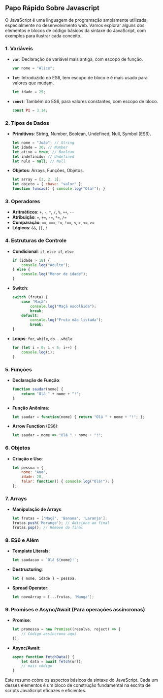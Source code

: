 ## Papo Rápido Sobre Javascript

O JavaScript é uma linguagem de programação amplamente utilizada, especialmente no desenvolvimento web. Vamos explorar alguns dos elementos e blocos de código básicos da sintaxe do JavaScript, com exemplos para ilustrar cada conceito.

### 1. **Variáveis**
   - **`var`**: Declaração de variável mais antiga, com escopo de função.
     ```javascript
     var nome = "Alice";
     ```
   - **`let`**: Introduzido no ES6, tem escopo de bloco e é mais usado para valores que mudam.
     ```javascript
     let idade = 25;
     ```
   - **`const`**: Também do ES6, para valores constantes, com escopo de bloco.
     ```javascript
     const PI = 3.14;
     ```

### 2. **Tipos de Dados**
   - **Primitivos**: String, Number, Boolean, Undefined, Null, Symbol (ES6).
     ```javascript
     let nome = "João"; // String
     let idade = 30; // Number
     let ativo = true; // Boolean
     let indefinido; // Undefined
     let nulo = null; // Null
     ```
   - **Objetos**: Arrays, Funções, Objetos.
     ```javascript
     let array = [1, 2, 3];
     let objeto = { chave: "valor" };
     function funcao() { console.log("Olá!"); }
     ```

### 3. **Operadores**
   - **Aritméticos**: `+`, `-`, `*`, `/`, `%`, `++`, `--`
   - **Atribuição**: `=`, `+=`, `-=`, `*=`, `/=`
   - **Comparação**: `==`, `===`, `!=`, `!==`, `<`, `>`, `<=`, `>=`
   - **Lógicos**: `&&`, `||`, `!`

### 4. **Estruturas de Controle**
   - **Condicional**: `if`, `else if`, `else`
     ```javascript
     if (idade > 18) {
         console.log("Adulto");
     } else {
         console.log("Menor de idade");
     }
     ```
   - **Switch**:
     ```javascript
     switch (fruta) {
         case 'Maçã':
             console.log("Maçã escolhida");
             break;
         default:
             console.log("Fruta não listada");
             break;
     }
     ```
   - **Loops**: `for`, `while`, `do...while`
     ```javascript
     for (let i = 0; i < 5; i++) {
         console.log(i);
     }
     ```

### 5. **Funções**
   - **Declaração de Função**:
     ```javascript
     function saudar(nome) {
         return "Olá " + nome + "!";
     }
     ```
   - **Função Anônima**:
     ```javascript
     let saudar = function(nome) { return "Olá " + nome + "!"; };
     ```
   - **Arrow Function** (ES6):
     ```javascript
     let saudar = nome => "Olá " + nome + "!";
     ```

### 6. **Objetos**
   - **Criação e Uso**:
     ```javascript
     let pessoa = {
         nome: "Ana",
         idade: 28,
         falar: function() { console.log("Olá!"); }
     };
     ```

### 7. **Arrays**
   - **Manipulação de Arrays**:
     ```javascript
     let frutas = ['Maçã', 'Banana', 'Laranja'];
     frutas.push('Morango'); // Adiciona ao final
     frutas.pop(); // Remove do final
     ```

### 8. **ES6 e Além**
   - **Template Literals**:
     ```javascript
     let saudacao = `Olá ${nome}!`;
     ```
   - **Destructuring**:
     ```javascript
     let { nome, idade } = pessoa;
     ```
   - **Spread Operator**:
     ```javascript
     let novoArray = [...frutas, 'Manga'];
     ```

### 9. **Promises e Async/Await** (Para operações assíncronas)
   - **Promise**:
     ```javascript
     let promessa = new Promise((resolve, reject) => {
         // Código assíncrono aqui
     });
     ```
   - **Async/Await**:
     ```javascript
     async function fetchData() {
         let data = await fetch(url);
         // mais código
     }
     ```

Este resumo cobre os aspectos básicos da sintaxe do JavaScript. Cada um desses elementos é um bloco de construção fundamental na escrita de scripts JavaScript eficazes e eficientes.